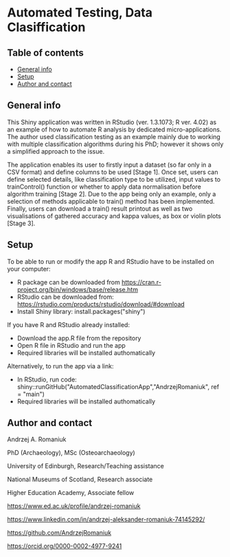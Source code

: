 # Automated Testing, Data Clasiffication

## Table of contents
* [General info](#general-info)
* [Setup](#setup)
* [Author and contact](#author-and-contact)

## General info
This Shiny application was written in RStudio (ver. 1.3.1073; R ver. 4.02) as an example of how to automate R analysis by dedicated micro-applications.
The author used classification testing as an example mainly due to working with multiple classification algorithms during his PhD; however it shows only
a simplified approach to the issue. 

The application enables its user to firstly input a dataset (so far only in a CSV format) and define columns to be used [Stage 1]. Once set, users can define
selected details, like classification type to be utilized, input values to trainControl() function or whether to apply data normalisation before algorithm training [Stage 2]. Due to the app being only an example, only a selection of methods applicable to train() method has been implemented. Finally, users can download a train() result printout as well as two visualisations of gathered accuracy and kappa values, as box or violin plots [Stage 3].

## Setup
To be able to run or modify the app R and RStudio have to be installed on your computer:
* R package can be downloaded from https://cran.r-project.org/bin/windows/base/release.htm
* RStudio can be downloaded from: https://rstudio.com/products/rstudio/download/#download
* Install Shiny library: install.packages("shiny")

If you have R and RStudio already installed:
* Download the app.R file from the repository
* Open R file in RStudio and run the app
* Required libraries will be installed authomatically

Alternatively, to run the app via a link:
* In RStudio, run code: shiny::runGitHub("AutomatedClassificationApp","AndrzejRomaniuk", ref = "main")
* Required libraries will be installed authomatically

## Author and contact

Andrzej A. Romaniuk


PhD (Archaeology), MSc (Osteoarchaeology)

University of Edinburgh, Research/Teaching assistance

National Museums of Scotland, Research associate

Higher Education Academy, Associate fellow

https://www.ed.ac.uk/profile/andrzej-romaniuk

https://www.linkedin.com/in/andrzej-aleksander-romaniuk-74145292/

https://github.com/AndrzejRomaniuk

https://orcid.org/0000-0002-4977-9241

